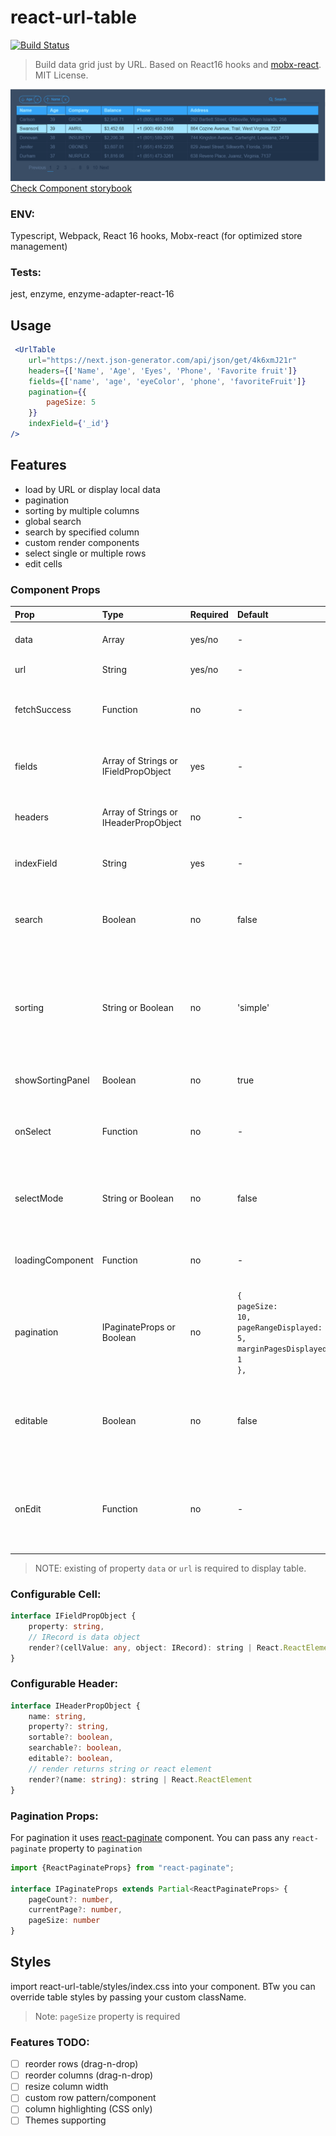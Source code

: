 # react-url-table
[![Build Status](https://api.travis-ci.com/ekokotov/redux2hooks.svg?branch=master)](https://travis-ci.com/ekokotov/react-url-table)
> Build data grid just by URL. Based on React16 hooks and [mobx-react](https://github.com/mobxjs/mobx-react-lite). MIT License.

![Screenshot](./react-url-table.PNG)
<a href="https://ekokotov.github.io/react-url-table" target="_blank">Check Component storybook</a>

### ENV:
Typescript, Webpack, React 16 hooks, Mobx-react (for optimized store management)
### Tests:
jest, enzyme, enzyme-adapter-react-16

## Usage

```jsx
 <UrlTable
    url="https://next.json-generator.com/api/json/get/4k6xmJ21r"
    headers={['Name', 'Age', 'Eyes', 'Phone', 'Favorite fruit']}
    fields={['name', 'age', 'eyeColor', 'phone', 'favoriteFruit']}
    pagination={{
        pageSize: 5
    }}
    indexField={'_id'}
/>
```

## Features
- load by URL or display local data
- pagination
- sorting by multiple columns
- global search
- search by specified column
- custom render components
- select single or multiple rows
- edit cells

### Component Props

| Prop             | Type                                  | Required | Default                                                                                        | Info                                                                                                                                                                                                                                                                                 |
|:-----------------|:--------------------------------------|:---------|:-----------------------------------------------------------------------------------------------|:-------------------------------------------------------------------------------------------------------------------------------------------------------------------------------------------------------------------------------------------------------------------------------------|
| data             | Array                                 | yes/no   | -                                                                                              | Array of objects [{}, {}]. property **data** or **url** required                                                                                                                                                                                                                     |
| url              | String                                | yes/no   | -                                                                                              | Property **data** or **url** required                                                                                                                                                                                                                                                |
| fetchSuccess     | Function                              | no       | -                                                                                              | (res: any) => []. This function will be called to map/parse data request from before render                                                                                                                                                                                          |
| fields           | Array of Strings or IFieldPropObject  | yes      | -                                                                                              | You can pass any deep property name of object in prop-dot format `prop1.prop2`                                                                                                                                                                                                       |
| headers          | Array of Strings or IHeaderPropObject | no       | -                                                                                              | don't specify this props if you want to render table without header                                                                                                                                                                                                                  |
| indexField       | String                                | yes      | -                                                                                              | uniq object property. used for performance index ('uuid', 'id', '_id')                                                                                                                                                                                                               |
| search           | Boolean                               | no       | false                                                                                          | To use global search across all columns just pass `true`. It's possible to search just by specified columns                                                                                                                                                                          |
| sorting          | String or Boolean                     | no       | 'simple'                                                                                       | with 'simple' table data will be sorted by single column. <br> Setting 'compound'  allows you to make sorting by few columns at the same time.<br> Do disable sorting use `false`                                                                                                    |
| showSortingPanel | Boolean                               | no       | true                                                                                           | show soring panel with badges of current sorting state                                                                                                                                                                                                                               |
| onSelect         | Function                              | no       | -                                                                                              | (record: SelectedRows[]) => void.  This function will be called by table row clicking/selecting.                                                                                                                                                                                     |
| selectMode       | String or Boolean                     | no       | false                                                                                          | single                                                                                                                                                                          \| multiple \| false . Highlight and execute `onSelect` callback by selecting one or few table rows. |
| loadingComponent | Function                              | no       | -                                                                                              | (isLoading?: boolean) => React.ReactElement. Use custom Loading component                                                                                                                                                                                                            |
| pagination       | IPaginateProps or Boolean             | no       | <code>{<br/>pageSize: 10,<br/>pageRangeDisplayed: 5,<br/>marginPagesDisplayed: 1<br/>},</code> | For pagination it uses [react-paginate](https://www.npmjs.com/package/react-paginate) component.  You can pass any `react-paginate` property to `pagination`. <br>Set `false` to hide pagination.                                                                                    |
| editable         | Boolean                               | no       | false                                                                                          | editable={true} makes all cells editable. NOTE: You can pass editable={boolean} in IHeaderPropObject to make certain cells editable                                                                                                                                                  |
| onEdit           | Function                              | no       | -                                                                                              | onEdit: (newValue: string, propertyName: string, record: IRecord) => void. This callback will be called after cell editing (onBlur)                                                                                                                                                  |

> NOTE: existing of property `data` or `url` is required to display table.
### Configurable Cell:
```typescript
interface IFieldPropObject {
    property: string,
    // IRecord is data object
    render?(cellValue: any, object: IRecord): string | React.ReactElement
}
```

### Configurable Header:
```typescript
interface IHeaderPropObject {
    name: string,
    property?: string,
    sortable?: boolean,
    searchable?: boolean,
    editable?: boolean,
    // render returns string or react element
    render?(name: string): string | React.ReactElement
}
```

### Pagination Props:
For pagination it uses [react-paginate](https://www.npmjs.com/package/react-paginate) component. You can pass any `react-paginate` property to `pagination`

```typescript
import {ReactPaginateProps} from "react-paginate";

interface IPaginateProps extends Partial<ReactPaginateProps> {
    pageCount?: number,
    currentPage?: number,
    pageSize: number
}
```

## Styles
import react-url-table/styles/index.css into your component. BTw you can override table styles by passing your custom className.

> Note: `pageSize` property is required
### Features TODO:
- [ ] reorder rows (drag-n-drop)
- [ ] reorder columns (drag-n-drop)
- [ ] resize column width
- [ ] custom row pattern/component
- [ ] column highlighting (CSS only)
- [ ] Themes supporting
